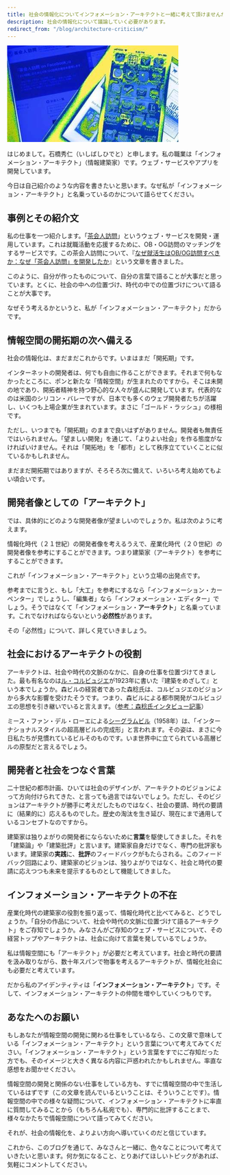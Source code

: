 ```yaml
---
title: 社会の情報化についてインフォメーション・アーキテクトと一緒に考えて頂けませんか？
description: 社会の情報化について議論していく必要があります。
redirect_from: "/blog/architecture-criticism/"
---
```


![](/images/posts/blog/2013-03-18-architecture-criticism/architecture-criticism.jpg)

はじめまして。石橋秀仁（いしばしひでと）と申します。私の職業は「インフォメーション・アーキテクト」（情報建築家）です。ウェブ・サービスやアプリを開発しています。

今日は自己紹介のような内容を書きたいと思います。なぜ私が「インフォメーション・アーキテクト」と名乗っているのかについて語らせてください。

## 事例とその紹介文 ##

私の仕事を一つ紹介します。「[茶会人訪問]」というウェブ・サービスを開発・運用しています。これは就職活動を応援するために、OB・OG訪問のマッチングをするサービスです。この茶会人訪問について、『[なぜ就活生はOB/OG訪問すべきか：なぜ「茶会人訪問」を開発したか]』という文章を書きました。

[茶会人訪問]: http://www.chakaijin.jp/
[なぜ就活生はOB/OG訪問すべきか：なぜ「茶会人訪問」を開発したか]: http://zerobase.jp/blog/2012/02/obog.html

このように、自分が作ったものについて、自分の言葉で語ることが大事だと思っています。とくに、社会の中への位置づけ、時代の中での位置づけについて語ることが大事です。

なぜそう考えるかというと、私が「インフォメーション・アーキテクト」だからです。

## 情報空間の開拓期の次へ備える ##

社会の情報化は、まだまだこれからです。いまはまだ「開拓期」です。

インターネットの開発者は、何でも自由に作ることができます。それまで何もなかったところに、ポンと新たな「情報空間」が生まれたのですから。そこは未開の地であり、開拓者精神を持つ野心的な人々が盛んに開発しています。代表的なのは米国のシリコン・バレーですが、日本でも多くのウェブ開発者たちが活躍し、いくつも上場企業が生まれています。まさに「ゴールド・ラッシュ」の様相です。

ただし、いつまでも「開拓期」のままで良いはずがありません。開発者も無責任ではいられません。「望ましい開発」を通じて、「よりよい社会」を作る態度がなければいけません。それは「開拓地」を「都市」として秩序立てていくことに似ているかもしれません。

まだまだ開拓期ではありますが、そろそろ次に備えて、いろいろ考え始めてもよい頃合いです。

## 開発者像としての「アーキテクト」 ##

では、具体的にどのような開発者像が望ましいのでしょうか。私は次のように考えます。

情報化時代（２１世紀）の開発者像を考えるうえで、産業化時代（２０世紀）の開発者像を参考にすることができます。つまり建築家（アーキテクト）を参考にすることができます。

これが「インフォメーション・アーキテクト」という立場の出発点です。

参考までに言うと、もし「大工」を参考にするなら「インフォメーション・カーペンター」でしょうし、「編集者」なら「インフォメーション・エディター」でしょう。そうではなくて「インフォメーション・**アーキテクト**」と名乗っています。これでなければならないという**必然性**があります。

その「必然性」について、詳しく見ていきましょう。

## 社会におけるアーキテクトの役割 ##

アーキテクトは、社会や時代の文脈のなかに、自身の仕事を位置づけてきました。最も有名なのは[ル・コルビュジエ]が1923年に書いた『建築をめざして』という本でしょうか。森ビルの経営者であった森稔氏は、コルビュジエのビジョンから多大な影響を受けたそうです。つまり、森ビルによる都市開発がコルビュジエの思想を引き継いでいると言えます。（[参考：森稔氏インタビュー記事]）

[ル・コルビュジエ]: http://ja.wikipedia.org/wiki/%E3%83%AB%E3%83%BB%E3%82%B3%E3%83%AB%E3%83%93%E3%83%A5%E3%82%B8%E3%82%A8
[参考：森稔氏インタビュー記事]: http://president.jp/articles/-/7864

ミース・ファン・デル・ローエによる[シーグラムビル]（1958年）は、「インターナショナルスタイルの超高層ビルの完成形」と言われます。その姿は、まさに今日私たちが見慣れているビルそのものです。いま世界中に立てられている高層ビルの原型だと言えるでしょう。

[シーグラムビル]: http://ja.wikipedia.org/wiki/%E3%82%B7%E3%83%BC%E3%82%B0%E3%83%A9%E3%83%A0%E3%83%93%E3%83%AB

## 開発者と社会をつなぐ言葉 ##

二十世紀の都市計画、ひいては社会のデザインが、アーキテクトのビジョンによって方向付けられてきた、と言っても過言ではないでしょう。ただし、そのビジョンはアーキテクトが勝手に考えだしたものではなく、社会の要請、時代の要請に（結果的に）応えるものでした。歴史の淘汰を生き延び、現在にまで通用しているコンセプトなのですから。

建築家は独りよがりの開発者にならないために**言葉**を駆使してきました。それを「建築論」や「建築批評」と言います。建築家自身だけでなく、専門の批評家もいます。建築家の**実践**に、**批評**のフィードバックがもたらされる。このフィードバック回路により、建築家のビジョンは、独りよがりではなく、社会と時代の要請に応えつつも未来を提示するものとして機能してきました。

## インフォメーション・アーキテクトの不在 ##

産業化時代の建築家の役割を振り返って、情報化時代と比べてみると、どうでしょうか。「自分の作品について、社会や時代の文脈に位置づけて語るアーキテクト」をご存知でしょうか。みなさんがご存知のウェブ・サービスについて、その経営トップやアーキテクトは、社会に向けて言葉を発しているでしょうか。

私は情報空間にも「アーキテクト」が必要だと考えています。社会と時代の要請を汲み取りながら、数十年スパンで物事を考えるアーキテクトが、情報化社会にも必要だと考えています。

だから私のアイデンティティは「**インフォメーション・アーキテクト**」です。そして、インフォメーション・アーキテクトの仲間を増やしていくつもりです。

## あなたへのお願い ##

もしあなたが情報空間の開発に関わる仕事をしているなら、この文章で意味している「インフォメーション・アーキテクト」という言葉について考えてみてください。「インフォメーション・アーキテクト」という言葉をすでにご存知だった方でも、そのイメージと大きく異なる内容に戸惑われたかもしれません。率直な感想をお聞かせください。

情報空間の開発と関係のない仕事をしている方も、すでに情報空間の中で生活しているはずです（この文章を読んでいるということは、そういうことです）。情報空間の中での様々な疑問について、インフォメーション・アーキテクトに率直に質問してみることから（もちろん私宛でも）、専門的に批評することまで、様々なかたちで情報空間について語ってみてください。

それが、社会の情報化を、よりよい方向へ導いていくのだと信じています。

これから、このブログを通じて、みなさんと一緒に、色々なことについて考えていきたいと思います。何か気になること、とりあげてほしいトピックがあれば、気軽にコメントしてください。
